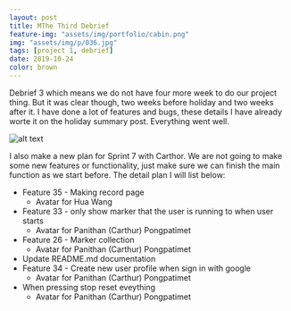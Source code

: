 ```yaml
---
layout: post
title: MThe Third Debrief
feature-img: "assets/img/portfolio/cabin.png"
img: "assets/img/p/036.jpg"
tags: [project 1, debrief]
date: 2019-10-24
color: brown
---
```


Debrief 3 which means we do not have four more week to do our project thing. But it was clear though, two weeks before holiday and two weeks after it. I have done a lot of features and bugs, these details I have already worte it on the holiday summary post. Everything went well.

![alt text](https://github.com/aemooooon/app/blob/master/assets/img/p/052.png?raw=true "plans Sprint 7")

I also make a new plan for Sprint 7 with Carthor. We are not going to make some new features or functionality, just make sure we can finish the main function as we start before. The detail plan I will list below:

* Feature 35 - Making record page
  - Avatar for Hua Wang
* Feature 33 - only show marker that the user is running to when user starts
  - Avatar for Panithan (Carthur) Pongpatimet
* Feature 26 - Marker collection
  - Avatar for Panithan (Carthur) Pongpatimet
* Update README.md documentation
* Feature 34 - Create new user profile when sign in with google
  - Avatar for Panithan (Carthur) Pongpatimet
* When pressing stop reset eveything
  - Avatar for Panithan (Carthur) Pongpatimet





